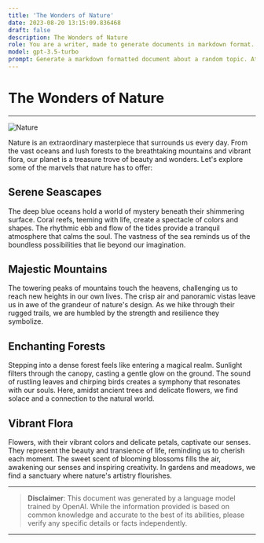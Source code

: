 ```yaml
---
title: 'The Wonders of Nature'
date: 2023-08-20 13:15:09.836468
draft: false
description: The Wonders of Nature
role: You are a writer, made to generate documents in markdown format. It is very important that all of the documents you generate are in valid markdown format.
model: gpt-3.5-turbo
prompt: Generate a markdown formatted document about a random topic. At the bottom, include a disclaimer explaining that the document was generated by you. The first line of the document should be the title. Make sure that the entire document is in proper markdown format, using a mix of various tags to make the document visually appealing.
---
```


# The Wonders of Nature

---

![Nature](https://images.unsplash.com/photo-1432817495152-77aa949fb1e2)

Nature is an extraordinary masterpiece that surrounds us every day. From the vast oceans and lush forests to the breathtaking mountains and vibrant flora, our planet is a treasure trove of beauty and wonders. Let's explore some of the marvels that nature has to offer:

## Serene Seascapes

The deep blue oceans hold a world of mystery beneath their shimmering surface. Coral reefs, teeming with life, create a spectacle of colors and shapes. The rhythmic ebb and flow of the tides provide a tranquil atmosphere that calms the soul. The vastness of the sea reminds us of the boundless possibilities that lie beyond our imagination.

## Majestic Mountains

The towering peaks of mountains touch the heavens, challenging us to reach new heights in our own lives. The crisp air and panoramic vistas leave us in awe of the grandeur of nature's design. As we hike through their rugged trails, we are humbled by the strength and resilience they symbolize.

## Enchanting Forests

Stepping into a dense forest feels like entering a magical realm. Sunlight filters through the canopy, casting a gentle glow on the ground. The sound of rustling leaves and chirping birds creates a symphony that resonates with our souls. Here, amidst ancient trees and delicate flowers, we find solace and a connection to the natural world.

## Vibrant Flora

Flowers, with their vibrant colors and delicate petals, captivate our senses. They represent the beauty and transience of life, reminding us to cherish each moment. The sweet scent of blooming blossoms fills the air, awakening our senses and inspiring creativity. In gardens and meadows, we find a sanctuary where nature's artistry flourishes.

---

> **Disclaimer**: This document was generated by a language model trained by OpenAI. While the information provided is based on common knowledge and accurate to the best of its abilities, please verify any specific details or facts independently.

---